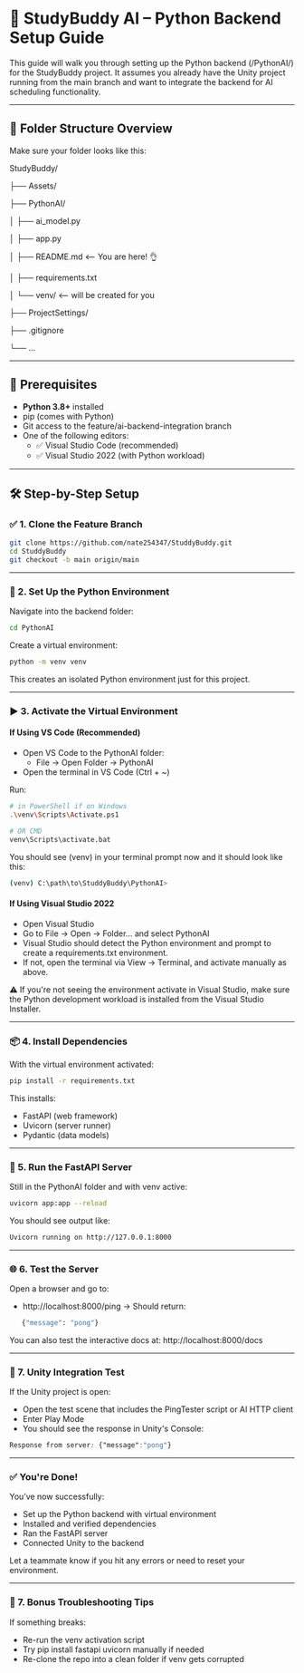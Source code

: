 # 🧠 StudyBuddy AI – Python Backend Setup Guide

This guide will walk you through setting up the Python backend (/PythonAI/) for the StudyBuddy project. It assumes you already have the Unity project running from the main branch and want to integrate the backend for AI scheduling functionality.

---

## 📁 Folder Structure Overview

Make sure your folder looks like this:

StudyBuddy/

├── Assets/

├── PythonAI/

│ ├── ai_model.py

│ ├── app.py

│ ├── README.md <-- You are here! 👌

│ ├── requirements.txt

│ └── venv/ <-- will be created for you

├── ProjectSettings/

├── .gitignore

└── ...

---

## 🧩 Prerequisites

- **Python 3.8+** installed
- pip (comes with Python)
- Git access to the feature/ai-backend-integration branch
- One of the following editors:
  - ✅ Visual Studio Code (recommended)
  - ✅ Visual Studio 2022 (with Python workload)

---

## 🛠️ Step-by-Step Setup

### ✅ 1. Clone the Feature Branch

```bash
git clone https://github.com/nate254347/StuddyBuddy.git
cd StuddyBuddy
git checkout -b main origin/main
```

---

### 🧪 2. Set Up the Python Environment

Navigate into the backend folder:
```bash
cd PythonAI
```

Create a virtual environment:
```bash
python -m venv venv
```
This creates an isolated Python environment just for this project.

---

### ▶ 3. Activate the Virtual Environment

#### If Using VS Code (Recommended)
- Open VS Code to the PythonAI folder:
   - File → Open Folder → PythonAI
- Open the terminal in VS Code (Ctrl + ~)

Run:
```bash
# in PowerShell if on Windows
.\venv\Scripts\Activate.ps1
```
```bash
# OR CMD
venv\Scripts\activate.bat
```
You should see (venv) in your terminal prompt now and it should look like this:
```bash
(venv) C:\path\to\StuddyBuddy\PythonAI>
```

#### If Using Visual Studio 2022
- Open Visual Studio
- Go to File → Open → Folder... and select PythonAI
- Visual Studio should detect the Python environment and prompt to create a requirements.txt environment.
- If not, open the terminal via View → Terminal, and activate manually as above.

⚠️ If you're not seeing the environment activate in Visual Studio, make sure the Python development workload is installed from the Visual Studio Installer.

---

### 📦 4. Install Dependencies

With the virtual environment activated:
```bash
pip install -r requirements.txt
```
This installs:
- FastAPI (web framework)
- Uvicorn (server runner)
- Pydantic (data models)

---

### 🚀 5. Run the FastAPI Server

Still in the PythonAI folder and with venv active:
```bash
uvicorn app:app --reload
```

You should see output like:
```bash
Uvicorn running on http://127.0.0.1:8000
```

---

### 🌐 6. Test the Server

Open a browser and go to:
- http://localhost:8000/ping
   → Should return:
   
```bash
   {"message": "pong"}
```

You can also test the interactive docs at:
http://localhost:8000/docs

---

### 🧩 7. Unity Integration Test

If the Unity project is open:
- Open the test scene that includes the PingTester script or AI HTTP client
- Enter Play Mode
- You should see the response in Unity's Console:
```css
Response from server: {"message":"pong"}
```

---

### ✅ You're Done!

You’ve now successfully:
- Set up the Python backend with virtual environment
- Installed and verified dependencies
- Ran the FastAPI server
- Connected Unity to the backend

Let a teammate know if you hit any errors or need to reset your environment.

---

### 🧹 7. Bonus Troubleshooting Tips

If something breaks:
- Re-run the venv activation script
- Try pip install fastapi uvicorn manually if needed
- Re-clone the repo into a clean folder if venv gets corrupted

